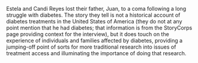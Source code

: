 Estela and Candi Reyes lost their father, Juan, to a coma following a long struggle with diabetes. The story they tell is not a historical account of diabetes treatments in the United States of America (they do not at any point mention that he had diabetes; that information is from the StoryCorps page providing context for the interview), but it does touch on the experience of individuals and families affected by diabetes, providing a jumping-off point of sorts for more traditional research into issues of treatment access and illuminating the importance of doing that research.